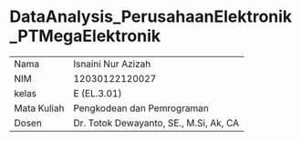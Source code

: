 # DataAnalysis_PerusahaanElektronik_PTMegaElektronik
<table align="center">
  <tr><td>Nama</td><td>Isnaini Nur Azizah</td></tr> 
  <tr><td>NIM</td><td>12030122120027</td></tr>
  <tr><td>kelas</td><td>E (EL.3.01)</td></tr>
  <tr><td>Mata Kuliah</td><td>Pengkodean dan Pemrograman</td></tr>
  <tr><td>Dosen</td><td>Dr. Totok Dewayanto, SE., M.Si, Ak, CA</td></tr>
</table>
